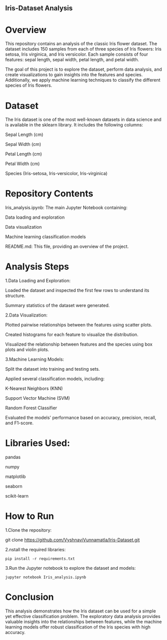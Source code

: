 ## Iris-Dataset Analysis
# Overview

This repository contains an analysis of the classic Iris flower dataset. The dataset includes 150 samples from each of three species of Iris flowers: Iris setosa, Iris virginica, and Iris versicolor. Each sample consists of four features: sepal length, sepal width, petal length, and petal width.

The goal of this project is to explore the dataset, perform data analysis, and create visualizations to gain insights into the features and species. Additionally, we apply machine learning techniques to classify the different species of Iris flowers.


# Dataset

The Iris dataset is one of the most well-known datasets in data science and is available in the sklearn library. It includes the following columns:


Sepal Length (cm)

Sepal Width (cm)

Petal Length (cm)

Petal Width (cm)

Species (Iris-setosa, Iris-versicolor, Iris-virginica)


# Repository Contents

Iris_analysis.ipynb: The main Jupyter Notebook containing:

Data loading and exploration

Data visualization

Machine learning classification models

README.md: This file, providing an overview of the project.


# Analysis Steps

1.Data Loading and Exploration:

Loaded the dataset and inspected the first few rows to understand its structure.

Summary statistics of the dataset were generated.

2.Data Visualization:

Plotted pairwise relationships between the features using scatter plots.

Created histograms for each feature to visualize the distribution.

Visualized the relationship between features and the species using box plots and violin plots.


3.Machine Learning Models:

Split the dataset into training and testing sets.

Applied several classification models, including:

K-Nearest Neighbors (KNN)

Support Vector Machine (SVM)

Random Forest Classifier

Evaluated the models' performance based on accuracy, precision, recall, and F1-score.



# Libraries Used:

pandas

numpy

matplotlib

seaborn

scikit-learn


# How to Run

1.Clone the repository:
 
   git clone https://github.com/VyshnaviVunnamatla/Iris-Dataset.git

2.nstall the required libraries:

    pip install -r requirements.txt

3.Run the Jupyter notebook to explore the dataset and models:

    jupyter notebook Iris_analysis.ipynb


# Conclusion

This analysis demonstrates how the Iris dataset can be used for a simple yet effective classification problem. The exploratory data analysis provides valuable insights into the relationships between features, while the machine learning models offer robust classification of the Iris species with high accuracy.
